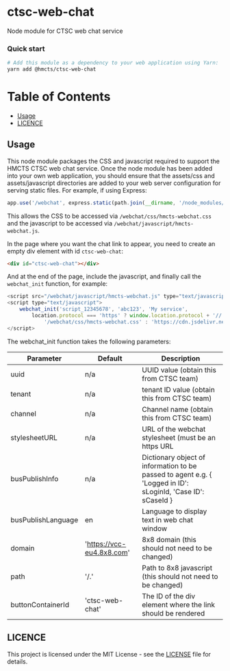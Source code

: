# ctsc-web-chat
Node module for CTSC web chat service

### Quick start

```bash
# Add this module as a dependency to your web application using Yarn:
yarn add @hmcts/ctsc-web-chat
```

# Table of Contents

 * [Usage](#usage)
 * [LICENCE](#licence)

## Usage

This node module packages the CSS and javascript required to support the HMCTS CTSC web chat service.  Once the node
module has been added into your own web application, you should ensure that the assets/css and assets/javascript
directories are added to your web server configuration for serving static files.  For example, if using Express:

```javascript
app.use('/webchat', express.static(path.join(__dirname, '/node_modules/@hmcts/ctsc-web-chat/assets')));
```

This allows the CSS to be accessed via `/webchat/css/hmcts-webchat.css` and the javascript to be accessed via
`/webchat/javascript/hmcts-webchat.js`.

In the page where you want the chat link to appear, you need to create an empty div element with id `ctsc-web-chat`:

```html
<div id="ctsc-web-chat"></div>
```

And at the end of the page, include the javascript, and finally call the `webchat_init` function, for example:

```javascript
<script src="/webchat/javascript/hmcts-webchat.js" type="text/javascript"></script>
<script type="text/javascript">
    webchat_init('script_12345678', 'abc123', 'My service',
        location.protocol === 'https' ? window.location.protocol + '//' + window.location.hostname + ':' + window.location.port +
            '/webchat/css/hmcts-webchat.css' : 'https://cdn.jsdelivr.net/gh/hmcts/ctsc-web-chat/assets/css/hmcts-webchat.css');
</script>
```

The webchat_init function takes the following parameters:

|Parameter         |Default                  |Description                                                                                                 |
|------------------|-------------------------|------------------------------------------------------------------------------------------------------------|
|uuid              |n/a                      |UUID value (obtain this from CTSC team)                                                                     |
|tenant            |n/a                      |tenant ID value (obtain this from CTSC team)                                                                |
|channel           |n/a                      |Channel name (obtain this from CTSC team)                                                                   |
|stylesheetURL     |n/a                      |URL of the webchat stylesheet (must be an https URL                                                         |
|busPublishInfo    |n/a                      |Dictionary object of information to be passed to agent e.g. { 'Logged in ID': sLoginId, 'Case ID': sCaseId }|
|busPublishLanguage|en                       |Language to display text in web chat window                                                                 |
|domain            |'https://vcc-eu4.8x8.com'|8x8 domain (this should not need to be changed)                                                             |
|path              |'/.'                     |Path to 8x8 javascript (this should not need to be changed)                                                 |
|buttonContainerId |'ctsc-web-chat'          |The ID of the div element where the link should be rendered                                                 |

## LICENCE

This project is licensed under the MIT License - see the [LICENSE](LICENSE.md) file for details.
